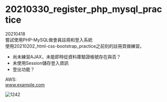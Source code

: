 # 20210330_register_php_mysql_practice

20210418 \
嘗試使用PHP-MySQL做會員註冊和登入系統 \
使用20210202_html-css-bootstrap_practice之前刻的註冊頁做練習。
- 尚未練習AJAX，未能即時從資料庫驗證帳號存在與否？
- 未使用Session儲存登入資訊
- 登出功能？

AWS:\
www.example.com



![1242](https://user-images.githubusercontent.com/63532421/115153375-2b84b780-a0a8-11eb-818b-fb61304b7a7e.PNG)

